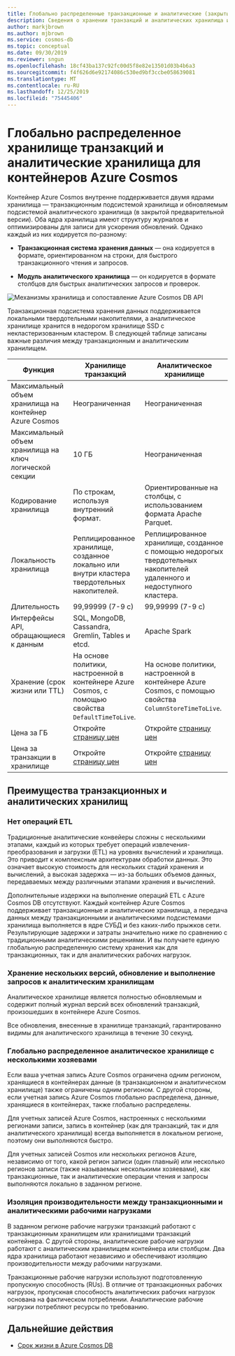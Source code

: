 ```yaml
---
title: Глобально распределенные транзакционные и аналитические (закрытые предварительные версии) хранилища для контейнеров Azure Cosmos
description: Сведения о хранении транзакций и аналитических хранилища и их параметрах конфигурации для контейнеров Azure Cosmos.
author: markjbrown
ms.author: mjbrown
ms.service: cosmos-db
ms.topic: conceptual
ms.date: 09/30/2019
ms.reviewer: sngun
ms.openlocfilehash: 18cf43ba137c92fc00d5f8e82e13501d03b4b6a3
ms.sourcegitcommit: f4f626d6e92174086c530ed9bf3ccbe058639081
ms.translationtype: MT
ms.contentlocale: ru-RU
ms.lasthandoff: 12/25/2019
ms.locfileid: "75445406"
---
```

# <a name="globally-distributed-transactional-and-analytical-storage-for-azure-cosmos-containers"></a>Глобально распределенное хранилище транзакций и аналитические хранилища для контейнеров Azure Cosmos

Контейнер Azure Cosmos внутренне поддерживается двумя ядрами хранилища — транзакционным подсистемой хранилища и обновляемым подсистемой аналитического хранилища (в закрытой предварительной версии). Оба ядра хранилища имеют структуру журналов и оптимизированы для записи для ускорения обновлений. Однако каждый из них кодируется по-разному:

* **Транзакционная система хранения данных** — она кодируется в формате, ориентированном на строки, для быстрого транзакционного чтения и запросов.

* **Модуль аналитического хранилища** — он кодируется в формате столбцов для быстрых аналитических запросов и проверок.

![Механизмы хранилища и сопоставление Azure Cosmos DB API](./media/globally-distributed-transactional-analytical-storage/storage-engines-api-mapping.png)

Транзакционная подсистема хранения данных поддерживается локальными твердотельными накопителями, а аналитическое хранилище хранится в недорогом хранилище SSD с некластеризованным кластером. В следующей таблице записаны важные различия между транзакционным и аналитическим хранилищем.


|Функция  |Хранилище транзакций  |Аналитическое хранилище |
|---------|---------|---------|
|Максимальный объем хранилища на контейнер Azure Cosmos |   Неограниченная      |    Неограниченная     |
|Максимальный объем хранилища на ключ логической секции   |   10 ГБ      |   Неограниченная      |
|Кодирование хранилища  |   По строкам, используя внутренний формат.   |   Ориентированные на столбцы, с использованием формата Apache Parquet. |
|Локальность хранилища |   Реплицированное хранилище, созданное локально или внутри кластера твердотельных накопителей. |  Реплицированное хранилище, созданное с помощью недорогых твердотельных накопителей удаленного и недоступного кластера.       |
|Длительность  |    99,99999 (7-9 с)     |  99,99999 (7-9 с)       |
|Интерфейсы API, обращающиеся к данным  |   SQL, MongoDB, Cassandra, Gremlin, Tables и etcd.       | Apache Spark         |
|Хранение (срок жизни или TTL)   |  На основе политики, настроенной в контейнере Azure Cosmos, с помощью свойства `DefaultTimeToLive`.       |   На основе политики, настроенной в контейнере Azure Cosmos, с помощью свойства `ColumnStoreTimeToLive`.      |
|Цена за ГБ    |   Откройте [страницу цен](https://azure.microsoft.com/pricing/details/cosmos-db/)     |   Откройте [страницу цен](https://azure.microsoft.com/pricing/details/cosmos-db/)        |
|Цена за транзакции в хранилище    |  Откройте [страницу цен](https://azure.microsoft.com/pricing/details/cosmos-db/)         |   Откройте [страницу цен](https://azure.microsoft.com/pricing/details/cosmos-db/)        |

## <a name="benefits-of-transactional-and-analytical-storage"></a>Преимущества транзакционных и аналитических хранилищ

### <a name="no-etl-operations"></a>Нет операций ETL

Традиционные аналитические конвейеры сложны с несколькими этапами, каждый из которых требует операций извлечения-преобразования и загрузки (ETL) на уровнях вычислений и хранилища. Это приводит к комплексным архитектурам обработки данных. Это означает высокую стоимость для нескольких стадий хранения и вычислений, а высокая задержка — из-за больших объемов данных, передаваемых между различными этапами хранения и вычислений.  

Дополнительные издержки на выполнение операций ETL с Azure Cosmos DB отсутствуют. Каждый контейнер Azure Cosmos поддерживает транзакционные и аналитические хранилища, а передача данных между транзакционными и аналитическими подсистемами хранилища выполняется в ядре СУБД и без каких-либо прыжков сети. Результирующие задержки и затраты значительно ниже по сравнению с традиционными аналитическими решениями. И вы получаете единую глобальную распределенную систему хранения как для транзакционных, так и для аналитических рабочих нагрузок.  

### <a name="store-multiple-versions-update-and-query-the-analytical-storage"></a>Хранение нескольких версий, обновление и выполнение запросов к аналитическим хранилищам

Аналитическое хранилище является полностью обновляемым и содержит полный журнал версий всех обновлений транзакций, произошедших в контейнере Azure Cosmos.

Все обновления, внесенные в хранилище транзакций, гарантированно видимы для аналитического хранилища в течение 30 секунд. 

### <a name="globally-distributed-multi-master-analytical-storage"></a>Глобально распределенное аналитическое хранилище с несколькими хозяевами

Если ваша учетная запись Azure Cosmos ограничена одним регионом, хранящиеся в контейнерах данные (в транзакционном и аналитическом хранилище) также ограничены одним регионом. С другой стороны, если учетная запись Azure Cosmos глобально распределена, данные, хранящиеся в контейнерах, также глобально распределены.

Для учетных записей Azure Cosmos, настроенных с несколькими регионами записи, запись в контейнер (как для транзакций, так и для аналитического хранилища) всегда выполняется в локальном регионе, поэтому они выполняются быстро.

Для учетных записей Cosmos или нескольких регионов Azure, независимо от того, какой регион записи (один главный) или несколько регионов записи (также называемых несколькими хозяевами), как транзакционные, так и аналитические операции чтения и запросы выполняются локально в заданном регионе.

### <a name="performance-isolation-between-transactional-and-analytical-workloads"></a>Изоляция производительности между транзакционными и аналитическими рабочими нагрузками

В заданном регионе рабочие нагрузки транзакций работают с транзакционным хранилищем или хранилищами транзакций контейнера. С другой стороны, аналитические рабочие нагрузки работают с аналитическим хранилищем контейнера или столбцом. Два ядра хранилища работают независимо и обеспечивают изоляцию производительности между рабочими нагрузками.

Транзакционные рабочие нагрузки используют подготовленную пропускную способность (RUs). В отличие от транзакционных рабочих нагрузок, пропускная способность аналитических рабочих нагрузок основана на фактическом потреблении. Аналитические рабочие нагрузки потребляют ресурсы по требованию.

## <a name="next-steps"></a>Дальнейшие действия

* [Срок жизни в Azure Cosmos DB](time-to-live.md)
